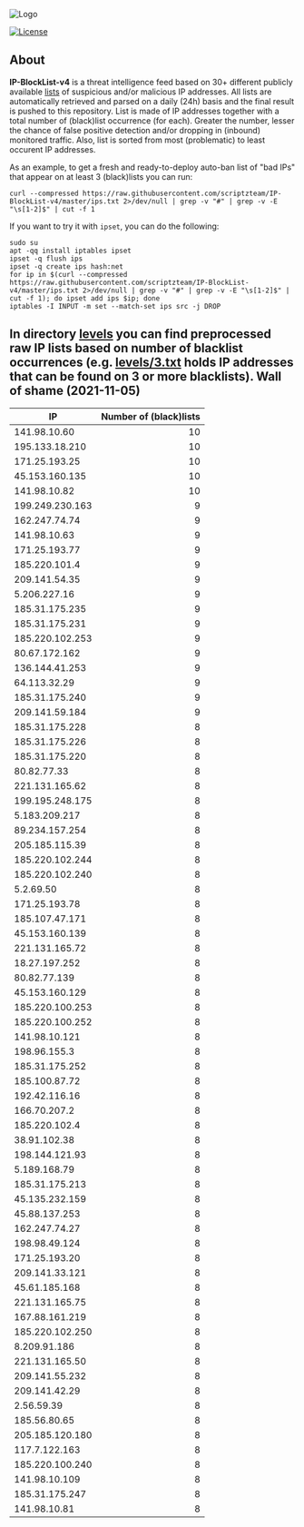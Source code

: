 ![Logo](https://i.imgur.com/PyKLAe7.png)

[![License](https://img.shields.io/badge/license-The_Unlicense-red.svg)](https://unlicense.org/)

About
----

**IP-BlockList-v4** is a threat intelligence feed based on 30+ different publicly available [lists](https://github.com/stamparm/maltrail) of suspicious and/or malicious IP addresses. All lists are automatically retrieved and parsed on a daily (24h) basis and the final result is pushed to this repository. List is made of IP addresses together with a total number of (black)list occurrence (for each). Greater the number, lesser the chance of false positive detection and/or dropping in (inbound) monitored traffic. Also, list is sorted from most (problematic) to least occurent IP addresses.

As an example, to get a fresh and ready-to-deploy auto-ban list of "bad IPs" that appear on at least 3 (black)lists you can run:

```
curl --compressed https://raw.githubusercontent.com/scriptzteam/IP-BlockList-v4/master/ips.txt 2>/dev/null | grep -v "#" | grep -v -E "\s[1-2]$" | cut -f 1
```

If you want to try it with `ipset`, you can do the following:

```
sudo su
apt -qq install iptables ipset
ipset -q flush ips
ipset -q create ips hash:net
for ip in $(curl --compressed https://raw.githubusercontent.com/scriptzteam/IP-BlockList-v4/master/ips.txt 2>/dev/null | grep -v "#" | grep -v -E "\s[1-2]$" | cut -f 1); do ipset add ips $ip; done
iptables -I INPUT -m set --match-set ips src -j DROP
```

In directory [levels](levels) you can find preprocessed raw IP lists based on number of blacklist occurrences (e.g. [levels/3.txt](levels/3.txt) holds IP addresses that can be found on 3 or more blacklists).
Wall of shame (2021-11-05)
----

|IP|Number of (black)lists|
|---|--:|
141.98.10.60|10
195.133.18.210|10
171.25.193.25|10
45.153.160.135|10
141.98.10.82|10
199.249.230.163|9
162.247.74.74|9
141.98.10.63|9
171.25.193.77|9
185.220.101.4|9
209.141.54.35|9
5.206.227.16|9
185.31.175.235|9
185.31.175.231|9
185.220.102.253|9
80.67.172.162|9
136.144.41.253|9
64.113.32.29|9
185.31.175.240|9
209.141.59.184|9
185.31.175.228|8
185.31.175.226|8
185.31.175.220|8
80.82.77.33|8
221.131.165.62|8
199.195.248.175|8
5.183.209.217|8
89.234.157.254|8
205.185.115.39|8
185.220.102.244|8
185.220.102.240|8
5.2.69.50|8
171.25.193.78|8
185.107.47.171|8
45.153.160.139|8
221.131.165.72|8
18.27.197.252|8
80.82.77.139|8
45.153.160.129|8
185.220.100.253|8
185.220.100.252|8
141.98.10.121|8
198.96.155.3|8
185.31.175.252|8
185.100.87.72|8
192.42.116.16|8
166.70.207.2|8
185.220.102.4|8
38.91.102.38|8
198.144.121.93|8
5.189.168.79|8
185.31.175.213|8
45.135.232.159|8
45.88.137.253|8
162.247.74.27|8
198.98.49.124|8
171.25.193.20|8
209.141.33.121|8
45.61.185.168|8
221.131.165.75|8
167.88.161.219|8
185.220.102.250|8
8.209.91.186|8
221.131.165.50|8
209.141.55.232|8
209.141.42.29|8
2.56.59.39|8
185.56.80.65|8
205.185.120.180|8
117.7.122.163|8
185.220.100.240|8
141.98.10.109|8
185.31.175.247|8
141.98.10.81|8
